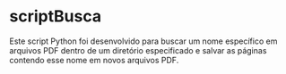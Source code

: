# scriptBusca
Este script Python foi desenvolvido para buscar um nome específico em arquivos PDF dentro de um diretório especificado e salvar as páginas contendo esse nome em novos arquivos PDF.
